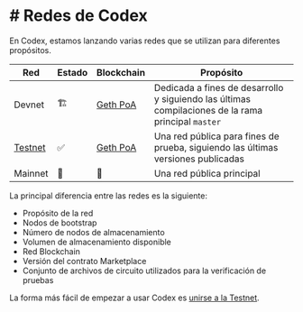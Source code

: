 # # Redes de Codex

En Codex, estamos lanzando varias redes que se utilizan para diferentes propósitos.

| Red         | Estado               | Blockchain                                                              | Propósito                                                                |
| ------------------ | ----------------------- | ----------------------------------------------------------------------- | ----------------------------------------------------------------------- |
| Devnet             | :building_construction: | [Geth PoA](https://geth.ethereum.org/docs/fundamentals/private-network) | Dedicada a fines de desarrollo y siguiendo las últimas compilaciones de la rama principal `master`  |
| [Testnet](testnet) | :white_check_mark:      | [Geth PoA](https://geth.ethereum.org/docs/fundamentals/private-network) | Una red pública para fines de prueba, siguiendo las últimas versiones publicadas       |
| Mainnet            | :construction:          | :construction:                                                          | Una red pública principal                                            |

La principal diferencia entre las redes es la siguiente:

*   Propósito de la red
*   Nodos de bootstrap
*   Número de nodos de almacenamiento
*   Volumen de almacenamiento disponible
*   Red Blockchain
*   Versión del contrato Marketplace
*   Conjunto de archivos de circuito utilizados para la verificación de pruebas

La forma más fácil de empezar a usar Codex es [unirse a la Testnet](testnet).
